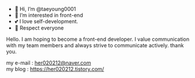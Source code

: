 - 👋 Hi, I’m @taeyoung0001
- 👀 I’m interested in front-end
- 💕 I love self-development.
- 🫡 Respect everyone

Hello. I am hoping to become a front-end developer.
I value communication with my team members and always strive to communicate actively.
thank you.

my e-mail : <a>her020212@naver.com</a>
<br/>
my blog : <a>https://her020212.tistory.com/</a>
<!---
taeyoung0001/taeyoung0001 is a ✨ special ✨ repository because its `README.md` (this file) appears on your GitHub profile.
You can click the Preview link to take a look at your changes.
--->
